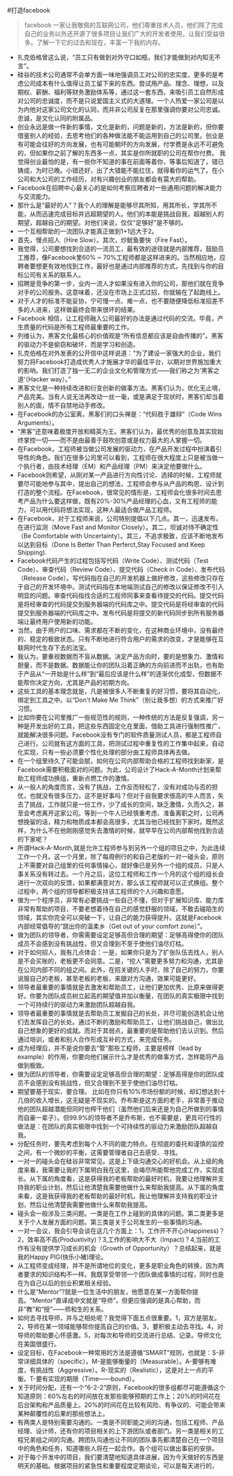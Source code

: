 
#打造facebook
> facebook 一家让我敬佩的互联网公司，他们尊重技术人员，他们除了完成自己的业务以外还开源了很多项目让我们广大的开发者使用，让我们受益很多。了解一下它的过去和现在，丰富一下我的内存。

- 扎克伯格曾这么说，“员工只有做到对外守口如瓶，我们才能做到对内知无不言”。
- 硅谷的技术公司通常不会单方面一味地强调员工对公司的忠实度，更多的是考虑公司成本有什么值得让员工留下来的东西。尝试用产品、理念、理想，以及期权、薪酬、福利等财务激励体系等，通过这一套东西，来吸引员工自然形成对公司的忠诚度，而不是只说爱国主义式的大道理。一个人热爱一家公司是以为内他对这家公司文化的认同，而并非公司反复在那里强调你要对公司忠诚。忠诚，是文化认同的附属品。
- 创业永远是做一件新的事情，文化是新的，问题是新的，方法是新的，但你要借鉴别人的经验，去思考他们的各种做法能不能运用到自己的公司里。创业是有可能会往好的方向发展，也有可能朝坏的方向发展，付学费是永远不可避免的，但如果你之前了解的东西多一点，其实是你所就职的公司在帮你付费。 我觉得创业最怕的是，有一些你不知道的事在前面等着你，等事后知道了，错已铸成，为时已晚。小错还好，出了大错能不能扛住，就得看你的运气了。在小公司和大公司的工作经历，对有兴趣创业的朋友都会有莫大的帮助。
- Facebook在招聘中心最关心的是如何考察应聘者对一些通用问题的解决能力与交流能力。
- 那什么是“最好的人”？我个人的理解是能够尽其所知，用其所长，学其所不能，从而迅速完成目标并远超期望的人。他们的本能是挑战自我，超越别人的期望，超越自己的期望。对他们来说，仅仅“足够好”是不够的。
- 一个互相帮助的一流团队才能真正做到1+1远大于2。
- 首先，慢点招人（Hire Slow）。其次，炒鱿鱼要快（Fire Fast）。
- 我觉得，公司要想找到合适的一流员工，最有效的途径就是内部推荐，鼓励员工推荐，像Facebook里60% ~ 70%工程师都是这样进来的。当然相应地，应聘者要想更有效地找到工作，最好也是通过内部推荐的方式，先找到与你的目标公司有关系的联系人。
- 招聘是竞争的第一步，业内一流人才如果没有进入你的公司，那他们就在竞争对手的公司服务。这意味着，还没在市场上正式过招，你就输在了起跑线上。
- 对于人才的标准不能妥协，宁可慢一点、难一点，也不要随便降低标准招差不多的人进来，这样做最终会带来很坏的结果。
- Facebook 相信，让工程师融入公司最好的办法是通过代码的交流。毕竟，产生质量的代码是所有工程师最重要的工作。
- 列维认为，黑客文化最核心的价值观是“所有信息都应该是自由传播的”。黑客的驱动力不是偷窃和破坏，而是学习和创造。
- 扎克伯格在对外发表的公开信中这样说道：“为了建设一家强大的企业，我们努力将Facebook打造成优秀人才施展才华的最佳平台，以期对世界施加重大的影响。我们打造了独一无二的企业文化和管理方式——我们称之为‘黑客之道‘（Hacker way）。”
- 黑客文化是一种持续改进和衍变创新的做事方法。黑客们认为，优化无止境，产品完美。当有人说无法再改动一丝一毫，或是满足于现状时，黑客们却当着别人的面，情不自禁地动手修改。
- 在Facebook的办公室离，黑客们的口头禅是：“代码胜于雄辩”（Code Wins Arguments）。
- “黑客”还意味着极度开放和精英为王。黑客们认为，最优秀的创意及其实现始终掌控一切——而不是由最善于鼓吹创意或是权力最大的人掌握一切。
- 在Facebook，工程师被当做公司发展的驱动力，在产品开发过程中扮演着引导性的角色。我们在很多公司里可以看到，工程师在很大程度上只是被当做一个执行者，由技术经理（EM）和产品经理（PM）来决定他要做什么。
- Facebook则希望，从刚对某一产品进行方向性讨论、选择的时候，工程师就要尽可能地参与其中，提出自己的想法，工程师会参与从产品的构思、设计到打造的整个流程。在Facebook，很常见的情形是，工程师会化很多时间去思考产品为什么要这样做，既有20%-30%产品经理的心血，又有工程师的能力，可以用代码将想法实现，这种人最适合做产品工程师。
- 在Facebook，对于工程师来说，公司特别提倡以下几点。其一，迅速发布，在进行监测（Move Fast and Monitor Closely）。其二，坦诚对待不确定性（Be Comfortable with Uncertainty）。其三，不追求极致，应该不断地发布以达到目标（Done Is Better Than Perferct,Stay Focused and Keep Shipping).
- Facebook代码产生的过程包括写代码（Write Code）、测试代码（Test Code）、审查代码（Review Code）、提交代码（Check in Code）、发布代码（Release Code）。写代码指在自己的开发机器上做好修改，这些修改只存在于自己的开发环境中。测试代码指在本地端测试自己的修改以保证修改不引入明显的问题。审查代码指找合适的工程师同事来查看待提交的代码。提交代码是将经审查的代码提交到服务器端的代码库之中。提交代码是将经审查的代码提交到服务器端的代码库之中。发布代码是将提交的新代码同步到所有服务器端让最终用户使用新的功能。
- 当然，由于用户的口味、需求都在不断的变化，在这种商业环境中，没有最终的、稳定的极致状态。只有不断地进行符合用户的需求的改变，才是能够在互联网时代生存下去的法宝。
- 我认为，要重视数据而不盲从数据。决定产品方向时，要的是想象力、激情和胆量，而不是数据。数据能让你的团队沿着正确的方向前进而不出轨，也有助于产品从“一开始是什么样”到“最后应该是什么样”的逐渐优化成型，但数据不能帮你决定方向，尤其是产品的初期方向。
- 这些工具的基本理念就是，凡是被很多人不断重复的好习惯，要将其自动化，绑定到工具之中。以“Don't Make Me Think”（别让我多想）的方式来推广好习惯。
- 比如你要在公司里推广一些规范性的规则，一种传统的方法是反复强调，另一种是开发出好的工具，把这些东西固定化在里面，借助工具进行强制性推广，就能解决很多问题。Facebook没有专门的软件质量测试人员，都是工程师自己进行。公司就有这方面的工具，把测试过程中重复性的工作集中起来，自动化实现，只有一些必须要个性化处理的部分由工程师具体再去做。
- 在一个组里待久了可能会腻，如何在公司内部帮助合格的工程师找到新家，是Facebook需要积极面对的问题。为此，公司设计了Hack-A-Month计划来帮助工程师成功换组，重新点燃工作的激情。
- 从一般人的角度而言，没有了挑战，工作反而轻松了，没有对成功与否的担忧，也就没有很多压力，这不是好事吗？但对于自我要求很高的牛人而言，失去了挑战，工作就只是一份工作，少了成长的空间，缺乏激情，久而久之，甚至会考虑离开这家公司。等到一个牛人已经慎重考虑、准备离职之时，公司再想挽留的话，精力和物质成本都会高很多，尤其当他已经找到下家时。既然这样，为什么不在他刚刚感觉失去激情的时候，就早早在公司内部帮他找到合适的下家呢？
- 所谓Hack-A-Month,就是允许工程师参与到另外一个组的项目之中，为此连续工作一个月。这一个月里，除了每周例行的和自己老版的一对一碰头会，原则上不需要对自己组里的任何事情操心，就好像已是另外一个组的成员，只是人事关系没有转过去。一个月之后，这位工程师和工作一个月的这个组的组长会进行一次双向的反馈，如果都满意对方，那么该工程师就可以正式换组。整个过程中，两个组的领导都积极支持该工程师的个人兴趣和意愿。
- 做为一个程序员，非常有必要挑战一些自己不懂，但对于扩展知识库、能力库非常有帮助的项目，不要老想着待在自己的感觉舒服的领域，不敢去碰陌生的领域，其实你完全可以突破一下，让自己的能力获得提升。这就是Facebook内部经常倡导的“跳出你的温柔乡（Get out of your comfort zone）”。
- 做为团队的领导者，你需需要设定足够高但合理的期望：足够高得使你的团队成员不会感到没有挑战性，但又合理到不至于使他们油尽灯枯。
- 对于如何招人，我有几点体会：一是，如果你只是为了扩张队伍去找人，别人是不会买账的，老板更不会同意。二是，“挖人”需要更多努力和沟通，尤其是在公司内部不同的组之间。此外，在招关键的人手时，除了自己的努力，你要说服自己的老板，甚至老板的老板，来跟对方沟通，效果可能更好。
- 领导者最重要的事情就是去激发和帮助员工，让他们更加优秀、比原来做得更好。你要为团队成员树立起高的期望值并加以衡量，在团队的真实极限中找到一个可持续行的驱动力来激励团队超越自我。
- 领导者最重要的事情就是去帮助员工发掘自己的长处，并尽可能创造机会让他们去发挥自己的长处。通过不断的激励和帮助员工，让他们挑战自己，做出比自己想象的更好的成就。而对于其弱点，最重要的是帮助他们去认识到。然后通过培训，或者和别人合作形成互补的方式，来完成任务。
- 成为经理后，并不是说你要去“管”那些工程师，主要是榜样（lead by example）的作用，你要向他们展示什么才是优秀的做事方式，怎样能将产品做到极致。
- 做为团队的领导者，你需要设定足够高但合理的期望：足够高得是你的团队成员不会感到没有挑战性，但又合理到不至于使他们油尽灯枯。
- 期望要基于现实、要合理。 比如在你只有10%市场份额的时候，却幻想达到十几倍的收入增长，这无疑是不现实的。乔布斯是这方面的老手，非常善于推动他的团队超越潜能但同时也榨干他们（虽然他们后来还是为自己所做到的事情而自豪一辈子）。但99.9%的领导者不是乔布斯，也不需要是，更具可行性的做法是：在团队的真实极限中找到一个可持续性的驱动力来激励团队超越自我。
- 分配任务时，要先考虑到每个人不同的能力特点。在彻底的委托和谨慎的监控之间，有一个微妙的平衡，这需要管理者自己去感受、寻找。
- 一对一的碰头会在硅谷非常常见。这是上下级沟通交心的好机会。从上级的角度来看，我需要让我的下属明白我在这里，会竭尽所能帮他完成工作，实现成长。从下属的角度看，这是获得我的老板帮助的最好时机，我要让他理解并支持我的职业计划，然后让他清楚我需要他做什么来帮助我提高。从下属的角度来看，这是我获得我的老板帮助的最好时机，我让他理解并支持我的职业计划，然后让他清楚我需要他做什么来帮助我提高。
- 碰头会一般涉及三类问题。一类是在工作上碰到的具体的问题。第二类更多是关于个人发展方面的问题。第三类是关于公司发生的一些事情的沟通。
- 一对一会议，我会引导会谈在这几个方面上：1，工作开不开心(Happiness)？2，效率高不高(Produxtivity)？3,工作的影响大不大（Impact)？4,当前的工作有没有提供学习成长的机会（Growth of Opportunity）？总结起来，就是我的Happy PIG(快乐小猪)理论。
- 从工程师变成经理，并不是所谓地位的变化，更多是职业角色的转换，因为两者要求的知识结构不一样。我既享受带领一个团队做成事情的过程，同时也是在为自己以后的创业积累相关经验。
- 什么是“Mentor”?就是一位生活中的朋友，他愿意在某一方面帮你提高。“Mentor”直译成中文就是“导师”，但更应强调的是真心帮助，而非“教”和“授”——师和生的关系。
- 如何去寻找导师，并与之相处呢？我觉得下面五点很重要。1，双方是朋友。2，导师在某一领域能够帮你提高自己的价值。3，要积极主动去寻找。4，对导师的帮助要心怀感激。5，对每次和导师的交流进行总结、记录。导师文化在美国很盛行。
- 设定目标，在Facebook一种常用的方法是遵循“SMART”规则，也就是：S-非常详细具体的（specific）。M-是能够衡量的（Measurable）。A-要够有难度，有挑战性（Aggressive）。R-现实的（Realistic），这是对上一点的平衡。T-要有实现的期限（Time——bound）。
- 关于时间分配，还有一个“6-2-2“原则，Facebook的很多组都尽可能遵循这个知道原则：60%左右的时间放在发那些能够预期的工作上；20%的时间花在后台架构和产品质量上。20%的时间花在比较有风险、有争议的、可能会带来某种颠覆性的后果的那些想法上。
- 有两类人是特别需要沟通的。一类是不同职能之间的沟通，包括工程师、产品经理、设计师，还有你的项目相关的上下游团队或者部门。另一类是相关的工程兄弟组之间的沟通。跨团队沟通也让不同的团队事先都清楚自己在一个项目中的角色和任务，知道哪些人将在一起合作。各个组可以做出事前的安排。
- 对于每个开发中的项目，我们要清楚地知道具体进展，因为今天做好的东西是明天的基础。根据项目的紧急性和重要程度定期谈论，可以是每天进行的，